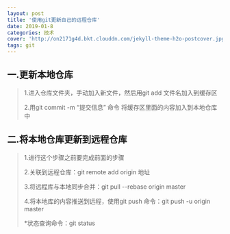 ```yaml
---
layout: post
title: '使用git更新自己的远程仓库'
date: 2019-01-8
categories: 技术
cover: 'http://on2171g4d.bkt.clouddn.com/jekyll-theme-h2o-postcover.jpg'
tags: git
---
```



## 一.更新本地仓库

>1.进入仓库文件夹，手动加入新文件，然后用git add 文件名加入到缓存区
>
>2.用git commit -m “提交信息” 命令 将缓存区里面的内容加入到本地仓库中

## 二.将本地仓库更新到远程仓库

> 1.进行这个步骤之前要完成前面的步骤
>
> 2.关联到远程仓库：git remote add origin 地址
>
> 3.将远程库与本地同步合并：git pull --rebase origin master
>
> 4.将本地库的内容推送到远程，使用git push 命令：git push -u origin master
>
> *状态查询命令：git status

     

